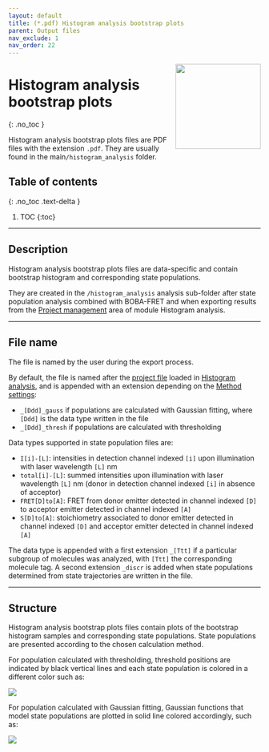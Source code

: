 ```yaml
---
layout: default
title: (*.pdf) Histogram analysis bootstrap plots
parent: Output files
nav_exclude: 1
nav_order: 22
---
```


<img src="../assets/images/logos/logo-output-files_400px.png" width="170" style="float:right; margin-left: 15px;"/>

# Histogram analysis bootstrap plots
{: .no_toc }

Histogram analysis bootstrap plots files are PDF files with the extension `.pdf`. They are usually found in the main`/histogram_analysis` folder.

## Table of contents
{: .no_toc .text-delta }

1. TOC
{:toc}


---

## Description

Histogram analysis bootstrap plots files are data-specific and contain bootstrap histogram and corresponding state populations.

They are created in the `/histogram_analysis` analysis sub-folder after state population analysis combined with BOBA-FRET and when exporting results from the 
[Project management](../histogram-analysis/panels/area-management.html#export-analysis-results) area of module Histogram analysis.


---

## File name

The file is named by the user during the export process.

By default, the file is named after the <u>project file</u> loaded in 
[Histogram analysis](../histogram-analysis/panels/area-management.html#project-list), and is appended with an extension depending on the 
[Method settings](../histogram-analysis/panels/panel-state-populations.html#method-settings):
* `_[Ddd]_gauss` if populations are calculated with Gaussian fitting, where `[Ddd]` is the data type written in the file
* `_[Ddd]_thresh` if populations are calculated with thresholding

Data types supported in state population files are:
* `I[i]-[L]`: intensities in detection channel indexed `[i]` upon illumination with laser wavelength `[L]` nm
* `total[i]-[L]`: summed intensities upon illumination with laser wavelength `[L]` nm (donor in detection channel indexed `[i]` in absence of acceptor)
* `FRET[D]to[A]`: FRET from donor emitter detected in channel indexed `[D]` to acceptor emitter detected in channel indexed `[A]`
* `S[D]to[A]`: stoichiometry associated to donor emitter detected in channel indexed `[D]` and acceptor emitter detected in channel indexed `[A]`

The data type is appended with a first extension `_[Ttt]` if a particular subgroup of molecules was analyzed, with `[Ttt]` the corresponding molecule tag.
A second extension `_discr` is added when state populations determined from state trajectories are written in the file.


---

## Structure

Histogram analysis bootstrap plots files contain plots of the bootstrap histogram samples and corresponding state populations.
State populations are presented according to the chosen calculation method.

For population calculated with thresholding, threshold positions are indicated by black vertical lines and each state population is colored in a different color such as:

<img src="../assets/images/figures/output-boba-thresh.png" >

For population calculated with Gaussian fitting, Gaussian functions that model state populations are plotted in solid line colored accordingly, such as:

<img src="../assets/images/figures/output-boba-gauss.png" >

